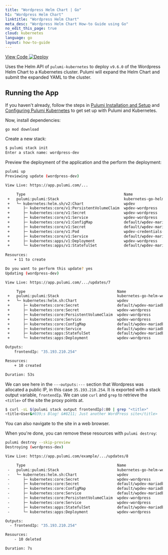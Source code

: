 ```yaml
---
title: "Wordpress Helm Chart | Go"
h1: "Wordpress Helm Chart"
linktitle: "Wordpress Helm Chart"
meta_desc: "Wordpress Helm Chart How-to Guide using Go"
no_edit_this_page: true
cloud: kubernetes
language: go
layout: how-to-guide
---
```


<!-- WARNING: this page was generated by a tool. Do not edit it by hand. -->
<!-- To change it, please see https://github.com/pulumi/docs/tree/master/tools/mktutorial. -->

<p class="mb-4 flex">
    <a class="flex flex-wrap items-center rounded text-xs text-white bg-blue-600 border-2 border-blue-600 px-2 mr-2 whitespace-no-wrap hover:text-white" style="height: 32px" href="https://github.com/pulumi/examples/tree/master/kubernetes-go-helm-wordpress" target="_blank">
        <span><i class="fab fa-github pr-2"></i> View Code</span>
    </a>
    <a href="https://app.pulumi.com/new?template=https://github.com/pulumi/examples/blob/master/kubernetes-go-helm-wordpress/README.md" target="_blank">
        <img src="https://get.pulumi.com/new/button.svg" alt="Deploy">
    </a>
</p>


Uses the Helm API of `pulumi-kubernetes` to deploy `v9.6.0` of the Wordpress Helm Chart to a
Kubernetes cluster. Pulumi will expand the Helm Chart and submit the expanded YAML to the cluster.

## Running the App

If you haven't already, follow the steps in [Pulumi Installation and
Setup](https://www.pulumi.com/docs/get-started/install/) and [Configuring Pulumi
Kubernetes](https://www.pulumi.com/docs/intro/cloud-providers/kubernetes/setup/) to get set up with
Pulumi and Kubernetes.

Now, install dependencies:

```sh
go mod download
```

Create a new stack:

```sh
$ pulumi stack init
Enter a stack name: wordpress-dev
```

Preview the deployment of the application and the perform the deployment:

```sh
pulumi up
Previewing update (wordpress-dev)

View Live: https://app.pulumi.com/...

     Type                                            Name                                        Plan       
 +   pulumi:pulumi:Stack                             kubernetes-go-helm-wordpress-wordpress-dev  create     
 +   └─ kubernetes:helm.sh/v2:Chart                  wpdev                                       create     
 +      ├─ kubernetes:core/v1:PersistentVolumeClaim  wpdev-wordpress                             create     
 +      ├─ kubernetes:core/v1:Secret                 wpdev-wordpress                             create     
 +      ├─ kubernetes:core/v1:Service                wpdev-wordpress                             create     
 +      ├─ kubernetes:core/v1:ConfigMap              default/wpdev-mariadb                       create     
 +      ├─ kubernetes:core/v1:Secret                 default/wpdev-mariadb                       create     
 +      ├─ kubernetes:core/v1:Pod                    wpdev-credentials-test                      create     
 +      ├─ kubernetes:core/v1:Service                default/wpdev-mariadb                       create     
 +      ├─ kubernetes:apps/v1:Deployment             wpdev-wordpress                             create     
 +      └─ kubernetes:apps/v1:StatefulSet            default/wpdev-mariadb                       create     
 
Resources:
    + 11 to create

Do you want to perform this update? yes
Updating (wordpress-dev)

View Live: https://app.pulumi.com/.../updates/7

     Type                                         Name                                        Status
 +   pulumi:pulumi:Stack                          kubernetes-go-helm-wordpress-wordpress-dev  created
 +   └─ kubernetes:helm.sh:Chart                  wpdev                                       created
 +      ├─ kubernetes:core:Secret                 default/wpdev-mariadb                       created
 +      ├─ kubernetes:core:Secret                 wpdev-wordpress                             created
 +      ├─ kubernetes:core:PersistentVolumeClaim  wpdev-wordpress                             created
 +      ├─ kubernetes:core:Service                wpdev-wordpress                             created
 +      ├─ kubernetes:core:ConfigMap              default/wpdev-mariadb                       created
 +      ├─ kubernetes:core:Service                default/wpdev-mariadb                       created
 +      ├─ kubernetes:apps:StatefulSet            default/wpdev-mariadb                       created
 +      └─ kubernetes:apps:Deployment             wpdev-wordpress                             created

Outputs:
    frontendIp: "35.193.210.254"

Resources:
    + 10 created

Duration: 53s
```

We can see here in the `---outputs:---` section that Wordpress was allocated a public IP, in this
case `35.193.210.254`. It is exported with a stack output variable, `frontendIp`. We can use `curl`
and `grep` to retrieve the `<title>` of the site the proxy points at.

```sh
$ curl -sL $(pulumi stack output frontendIp):80 | grep "<title>"
<title>User&#039;s Blog! &#8211; Just another WordPress site</title>
```

You can also navigate to the site in a web browser.

When you're done, you can remove these resources with `pulumi destroy`:

```sh
pulumi destroy --skip-preview
Destroying (wordpress-dev)

View Live: https://app.pulumi.com/example/.../updates/8

     Type                                         Name                                        Status
 -   pulumi:pulumi:Stack                          kubernetes-go-helm-wordpress-wordpress-dev  deleted
 -   └─ kubernetes:helm.sh:Chart                  wpdev                                       deleted
 -      ├─ kubernetes:core:Secret                 wpdev-wordpress                             deleted
 -      ├─ kubernetes:core:Secret                 default/wpdev-mariadb                       deleted
 -      ├─ kubernetes:core:ConfigMap              default/wpdev-mariadb                       deleted
 -      ├─ kubernetes:core:Service                default/wpdev-mariadb                       deleted
 -      ├─ kubernetes:core:PersistentVolumeClaim  wpdev-wordpress                             deleted
 -      ├─ kubernetes:core:Service                wpdev-wordpress                             deleted
 -      ├─ kubernetes:apps:StatefulSet            default/wpdev-mariadb                       deleted
 -      └─ kubernetes:apps:Deployment             wpdev-wordpress                             deleted

Outputs:
  - frontendIp: "35.193.210.254"

Resources:
    - 10 deleted

Duration: 7s
```

